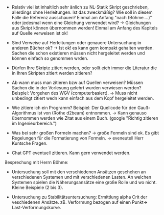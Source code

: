 - Relativ viel ist inhaltlich sehr änlich zu NL-Statik Skript geschrieben, allerdings ohne Herleitungen. Ist das zweckmäßig?
  Wie soll in diesem Falle die Referenz ausschauen? Einmal am Anfang "nach (Böhme....)" oder jedesmal wenn eine Gleichung verwendet wird?
  -> Gleichungen aus Skript können übernommen werden! Einmal am Anfang des Kapitels auf Quelle verweisen ist ok!

- Sind Verweise auf Herleitungen oder genauere Untersuchung in anderen Bücher ok?
  -> Ist ok! es kann gern kompakt gehalten werden. Sachen die schon existieren müssen nicht hergeleitet werden und können einfach so genommen wrden.

- Dürfen Ihre Skripte zitiert werden, oder sollt eich immer die Literatur die in Ihren Skripten zitiert werden zitieren?

- Ab wann muss man zitieren bzw auf Quellen verweisen? Müssen Sachen die in der Vorlesung gelehrt wurden verwiesen werden? Beispiel: Vorgehen des WGV (computerbasiert).
  -> Muss nicht unbedingt zitiert wedn kann einfach aus dem Kopf hergeleitet werden.

- Wie zitiere ich ein Programm? Beispiel: Der Quellcode für den Gauß-Algorithmus ist von (Rothe d2beam) entnommen.
  -> Kann genauso übernommen werden wie Zitat aus einem Buch. (google "Richtig zitieren im Ingenieurbereich.")

- Was bei sehr großen Formeln machen?
  -> große Formeln sind ok. Es gibt Regelungen für die Formatierung von Formeln. -> eveneutell Herr Kuntsche Fragen.

- Chat GPT eventuell zitieren. Kann gern verwendet werden.

Besprechung mit Herrn Böhme:

- Untersuchung soll mit den verschiedenen Ansätzen geschehen an verschiedenen Systemen und mit verschiedenen Lasten. An welchen Systemen spielen die Näherungsansätze eine große Rolle und wo nicht. Kleine Beispiele (2 bis 3).

- Untersuchung zu Stabilitätsuntersuchung: Ermittlung alpha Crit der veschiedenen Ansätze. zB. Verformung bezogen auf einen Punkt-> Last-Verformungskurve.

